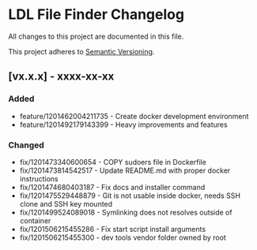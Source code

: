 # LDL File Finder Changelog

All changes to this project are documented in this file.

This project adheres to [Semantic Versioning](https://semver.org/spec/v2.0.0.html).

## [vx.x.x] - xxxx-xx-xx

### Added

- feature/1201462004211735 - Create docker development environment
- feature/1201492179143399 - Heavy improvements and features

### Changed

- fix/1201473340600654 - COPY sudoers file in Dockerfile
- fix/1201473814542517 - Update README.md with proper docker instructions
- fix/1201474680403187 - Fix docs and installer command
- fix/1201475529448879 - Git is not usable inside docker, needs SSH clone and SSH key mounted
- fix/1201499524089018 - Symlinking does not resolves outside of container
- fix/1201506215455286 - Fix start script install arguments
- fix/1201506215455300 - dev tools vendor folder owned by root
